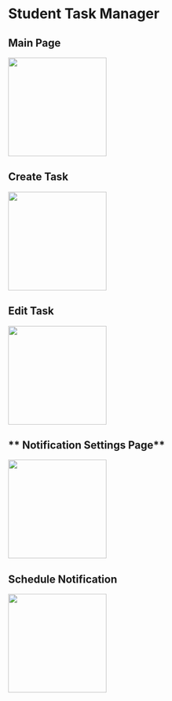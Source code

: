 # **Student Task Manager**

## **Main Page**  
<img src="[[https://github.com/TanirbergenDos/StudentTaskManager/blob/39e55d6ed64658f8e338174d3e77c112cf969a31/Main%20page.png](https://github.com/thewithervbest/StudentTaskManager/blob/d1ec913f3475f677f5c14c7f30aaa9f8e83e5cbe/Main%20Page)](https://github.com/thewithervbest/StudentTaskManager/blob/41e6b784a373eb85699a2192ca4ca1828a7acca5/Main%20Page.png)" width="200">

## **Create Task**  
<img src="[[https://github.com/TanirbergenDos/StudentTaskManager/blob/39e55d6ed64658f8e338174d3e77c112cf969a31/Create%20task.png](https://github.com/thewithervbest/StudentTaskManager/blob/d1ec913f3475f677f5c14c7f30aaa9f8e83e5cbe/Create%20Task%20Page)](https://github.com/thewithervbest/StudentTaskManager/blob/41e6b784a373eb85699a2192ca4ca1828a7acca5/Create%20Task%20Page.png)" width="200">

## **Edit Task**  
<img src="[[https://github.com/TanirbergenDos/StudentTaskManager/blob/39e55d6ed64658f8e338174d3e77c112cf969a31/Edit%20task.png](https://github.com/thewithervbest/StudentTaskManager/blob/d1ec913f3475f677f5c14c7f30aaa9f8e83e5cbe/Edit%20Task%20Page)](https://github.com/thewithervbest/StudentTaskManager/blob/41e6b784a373eb85699a2192ca4ca1828a7acca5/Edit%20Task%20Page.png)" width="200">

## ** Notification Settings Page**  
<img src="[[https://github.com/TanirbergenDos/StudentTaskManager/blob/39e55d6ed64658f8e338174d3e77c112cf969a31/Settings%20page.png](https://github.com/thewithervbest/StudentTaskManager/blob/d1ec913f3475f677f5c14c7f30aaa9f8e83e5cbe/Notification%20Settings%20Page)](https://github.com/thewithervbest/StudentTaskManager/blob/41e6b784a373eb85699a2192ca4ca1828a7acca5/Notification%20Settings%20Page.png)" width="200">

## **Schedule Notification**  
<img src="[[https://github.com/TanirbergenDos/StudentTaskManager/blob/39e55d6ed64658f8e338174d3e77c112cf969a31/Schedule%20notification.png](https://github.com/thewithervbest/StudentTaskManager/blob/d1ec913f3475f677f5c14c7f30aaa9f8e83e5cbe/Notification%20Page)](https://github.com/thewithervbest/StudentTaskManager/blob/41e6b784a373eb85699a2192ca4ca1828a7acca5/Notification%20Page.png)" width="200">

